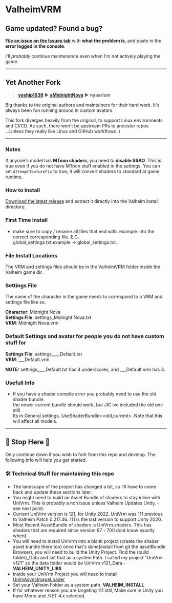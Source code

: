 # ValheimVRM

## Game updated? Found a bug?

**[File an issue on the Issues tab](https://github.com/nyaarium/ValheimVRM/issues?q=is%3Aissue)** with **what the problem is**, and paste in the **error logged in the console**.

I'll *probably* continue maintenance even when I'm not actively playing the game.

---

## Yet Another Fork

> **[yoship1639](https://github.com/yoship1639/ValheimVRM)** ► **[aMidnightNova](https://github.com/aMidnightNova/ValheimVRM)** ► **nyaarium**

Big thanks to the original authors and maintainers for their hard work. It's always been fun running around in custom avatars.

This fork diverges heavily from the original, to support Linux environments and CI/CD. As such, there won't be upstream PRs to ancestor repos ...Unless they really like Linux and GitHub workflows \:)

---

### Notes

If anyone's model has **MToon shaders**, you need to **disable SSAO**. This is true even if you do not have MToon stuff enabled in the settings. You can set `AttemptTextureFix` to true, it will convert shaders to standard at game runtime.

### How to Install

[Download the latest release](https://github.com/nyaarium/ValheimVRM/releases) and extract it directly into the Valheim install directory.

### First Time Install

- make sure to copy / rename all files that end with .example into the correct corresponding file. E.G. \
 global_settings.txt.example -> global_settings.txt.

### File Install Locations

The VRM and settings files should be in the ValheimVRM folder inside the Valheim game dir.

### Settings File

The name of the character in the game needs to correspond to a VRM and settings file like so.

**Character**: Midnight Nova \
**Settings File**: settings_Midnight Nova.txt \
**VRM**: Midnight Nova.vrm

### Default Settings and avatar for people you do not have custom stuff for

**Settings File**: settings____Default.txt \
**VRM**: ___Default.vrm

**NOTE:** settings____Default.txt has 4 underscores, and ___Default.vrm has 3.

### Usefull Info

- If you have a shader compile error you probably need to use the old shader bundle. \
  the newer current bundle should work, but JIC ive included the old one still\
  Its in General settings. UseShaderBundle=<old,current>. Note that this will affect all models.

---

## 🛑 Stop Here 🛑

Only continue down if you wish to fork from this repo and develop. The following info will help you get started.

### 🛠️ Technical Stuff for maintaining this repo

- The landscape of the project has changed a bit, so I'll have to come back and update these sections later.
- You might need to build an Asset Bundle of shaders to stay inline with UniVrm. This is probably a non issue
  unless Valheim Updates Unity. - see next point.
- Current UniVrm version is 121, for Unity 2022. UniVrm was 111 previous to  Valheim Patch 0.217.46. 111 is the last version to support Unity 2020.
- Most Recent AssetBundle of shaders is UniVrm.shaders. This has shaders that are required since version 67 - 70(I dont know exactly when).
- You will need to install UniVrm into a blank project (create the shader asset bundle there too)
  once that's done(install from git the assetBundle Browser), you will need to build the Unity Project. Find the (build folder)_Data and set that as a system Path. I called my project "UniVrm v121" so the data folder would be UniVrm v121_Data - **VALHEIM_UNITY_LIBS**
- inside your UniVrm Project you will need to install [UnityAsyncImageLoader](https://github.com/aMidnightNova/UnityAsyncImageLoader)
- Set your Valheim Folder as a system path. **VALHEIM_INSTALL**
- If for whatever reason you are targeting 111 still, Make sure in Unity you have Mono  and .NET 4.x selected.
